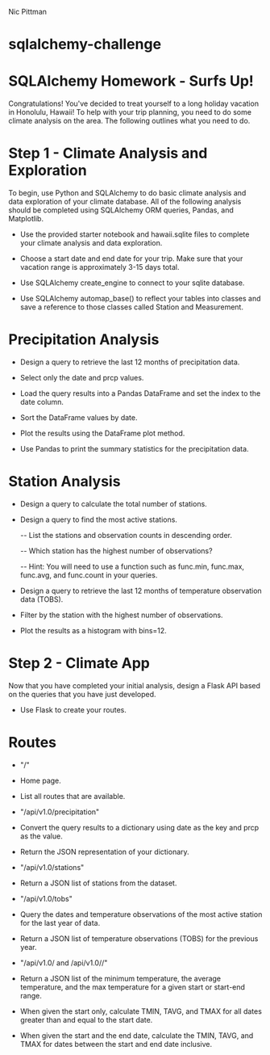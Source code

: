 Nic Pittman
# sqlalchemy-challenge

# SQLAlchemy Homework - Surfs Up!


Congratulations! You've decided to treat yourself to a long holiday vacation in Honolulu, Hawaii! To help with your trip planning, you need to do some climate analysis on the area. The following outlines what you need to do.

# Step 1 - Climate Analysis and Exploration

To begin, use Python and SQLAlchemy to do basic climate analysis and data exploration of your climate database. All of the following analysis should be completed using SQLAlchemy ORM queries, Pandas, and Matplotlib.


- Use the provided starter notebook and hawaii.sqlite files to complete your climate analysis and data exploration.


- Choose a start date and end date for your trip. Make sure that your vacation range is approximately 3-15 days total.


- Use SQLAlchemy create_engine to connect to your sqlite database.


- Use SQLAlchemy automap_base() to reflect your tables into classes and save a reference to those classes called Station and Measurement.



# Precipitation Analysis

- Design a query to retrieve the last 12 months of precipitation data.


- Select only the date and prcp values.


- Load the query results into a Pandas DataFrame and set the index to the date column.


- Sort the DataFrame values by date.


- Plot the results using the DataFrame plot method.



- Use Pandas to print the summary statistics for the precipitation data.



# Station Analysis


- Design a query to calculate the total number of stations.
 
- Design a query to find the most active stations.
 
    -- List the stations and observation counts in descending order.


    -- Which station has the highest number of observations?


    -- Hint: You will need to use a function such as func.min, func.max, func.avg, and func.count in your queries.




- Design a query to retrieve the last 12 months of temperature observation data (TOBS).


 - Filter by the station with the highest number of observations.


 - Plot the results as a histogram with bins=12.







# Step 2 - Climate App

Now that you have completed your initial analysis, design a Flask API based on the queries that you have just developed.

- Use Flask to create your routes.


# Routes


- "/"


 - Home page.


 - List all routes that are available.




- "/api/v1.0/precipitation"


 - Convert the query results to a dictionary using date as the key and prcp as the value.


 - Return the JSON representation of your dictionary.




- "/api/v1.0/stations"

 - Return a JSON list of stations from the dataset.



- "/api/v1.0/tobs"


 - Query the dates and temperature observations of the most active station for the last year of data.


 - Return a JSON list of temperature observations (TOBS) for the previous year.




- "/api/v1.0/<start> and /api/v1.0/<start>/<end>"


 - Return a JSON list of the minimum temperature, the average temperature, and the max temperature for a given start or start-end range.


 - When given the start only, calculate TMIN, TAVG, and TMAX for all dates greater than and equal to the start date.


 - When given the start and the end date, calculate the TMIN, TAVG, and TMAX for dates between the start and end date inclusive.
